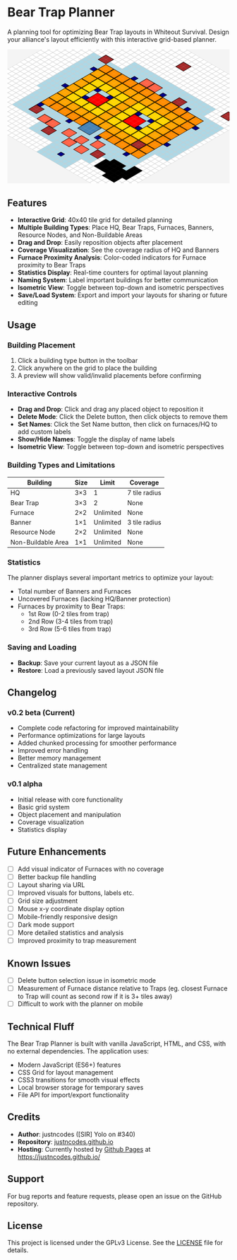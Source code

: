 # Bear Trap Planner

A planning tool for optimizing Bear Trap layouts in Whiteout Survival. Design your alliance's layout efficiently with this interactive grid-based planner.

![Bear Trap Planner Screenshot](screenshots/planner-screenshot.png)

## Features

- **Interactive Grid**: 40x40 tile grid for detailed planning
- **Multiple Building Types**: Place HQ, Bear Traps, Furnaces, Banners, Resource Nodes, and Non-Buildable Areas
- **Drag and Drop**: Easily reposition objects after placement
- **Coverage Visualization**: See the coverage radius of HQ and Banners
- **Furnace Proximity Analysis**: Color-coded indicators for Furnace proximity to Bear Traps
- **Statistics Display**: Real-time counters for optimal layout planning
- **Naming System**: Label important buildings for better communication
- **Isometric View**: Toggle between top-down and isometric perspectives
- **Save/Load System**: Export and import your layouts for sharing or future editing

## Usage

### Building Placement

1. Click a building type button in the toolbar
2. Click anywhere on the grid to place the building
3. A preview will show valid/invalid placements before confirming

### Interactive Controls

- **Drag and Drop**: Click and drag any placed object to reposition it
- **Delete Mode**: Click the Delete button, then click objects to remove them
- **Set Names**: Click the Set Name button, then click on furnaces/HQ to add custom labels
- **Show/Hide Names**: Toggle the display of name labels
- **Isometric View**: Toggle between top-down and isometric perspectives

### Building Types and Limitations

| Building | Size | Limit | Coverage |
|----------|------|-------|----------|
| HQ | 3×3 | 1 | 7 tile radius |
| Bear Trap | 3×3 | 2 | None |
| Furnace | 2×2 | Unlimited | None |
| Banner | 1×1 | Unlimited | 3 tile radius |
| Resource Node | 2×2 | Unlimited | None |
| Non-Buildable Area | 1×1 | Unlimited | None |

### Statistics

The planner displays several important metrics to optimize your layout:

- Total number of Banners and Furnaces
- Uncovered Furnaces (lacking HQ/Banner protection)
- Furnaces by proximity to Bear Traps:
  - 1st Row (0-2 tiles from trap)
  - 2nd Row (3-4 tiles from trap)
  - 3rd Row (5-6 tiles from trap)

### Saving and Loading

- **Backup**: Save your current layout as a JSON file
- **Restore**: Load a previously saved layout JSON file

## Changelog

### v0.2 beta (Current)
- Complete code refactoring for improved maintainability
- Performance optimizations for large layouts
- Added chunked processing for smoother performance
- Improved error handling
- Better memory management
- Centralized state management

### v0.1 alpha
- Initial release with core functionality
- Basic grid system
- Object placement and manipulation
- Coverage visualization
- Statistics display

## Future Enhancements
- [ ] Add visual indicator of Furnaces with no coverage
- [ ] Better backup file handling
- [ ] Layout sharing via URL
- [ ] Improved visuals for buttons, labels etc.
- [ ] Grid size adjustment
- [ ] Mouse x-y coordinate display option
- [ ] Mobile-friendly responsive design
- [ ] Dark mode support
- [ ] More detailed statistics and analysis
- [ ] Improved proximity to trap measurement

## Known Issues
- [ ] Delete button selection issue in isometric mode
- [ ] Measurement of Furnace distance relative to Traps (eg. closest Furnace to Trap will count as second row if it is 3+ tiles away)
- [ ] Difficult to work with the planner on mobile

## Technical Fluff

The Bear Trap Planner is built with vanilla JavaScript, HTML, and CSS, with no external dependencies. The application uses:

- Modern JavaScript (ES6+) features
- CSS Grid for layout management
- CSS3 transitions for smooth visual effects
- Local browser storage for temporary saves
- File API for import/export functionality

## Credits

- **Author**: justncodes (\[SIR\] Yolo on #340)
- **Repository**: [justncodes.github.io](https://github.com/justncodes/justncodes.github.io)
- **Hosting**: Currently hosted by [Github Pages](https://pages.github.com/) at https://justncodes.github.io/

## Support

For bug reports and feature requests, please open an issue on the GitHub repository.

## License

This project is licensed under the GPLv3 License. See the [LICENSE](LICENSE) file for details.